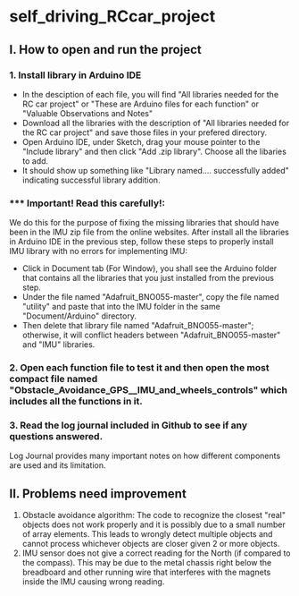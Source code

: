 # self_driving_RCcar_project
 ## I. How to open and run the project
### 1. Install library in Arduino IDE
   * In the desciption of each file, you will find "All libraries needed for the RC car project" or "These are Arduino files for each function" or "Valuable Observations and Notes"
   * Download all the libraries with the description of "All libraries needed for the RC car project" and save those files in your prefered directory.
   * Open Arduino IDE, under Sketch, drag your mouse pointer to the "Include library" and then click "Add .zip library". Choose all the libaries to add.
   * It should show up something like "Library named.... successfully added" indicating successful library addition.

### *** Important! Read this carefully!:
We do this for the purpose of fixing the missing libraries that should have been in the IMU zip file from the online websites. After install all the libraries in Arduino IDE in the previous step, follow these steps to properly install IMU library with no errors for implementing IMU:
   * Click in Document tab (For Window), you shall see the Arduino folder that contains all the libraries that you just installed from the previous step.
   * Under the file named "Adafruit_BNO055-master", copy the file named "utility" and paste that into the IMU folder in the same "Document/Arduino" directory.
   * Then delete that library file named "Adafruit_BNO055-master"; otherwise, it will conflict headers between "Adafruit_BNO055-master" and "IMU" libraries.

### 2. Open each function file to test it and then open the most compact file named "Obstacle_Avoidance_GPS__IMU_and_wheels_controls" which includes all the functions in it.
### 3. Read the log journal included in Github to see if any questions answered. 
Log Journal provides many important notes on how different components are used and its limitation.

## II. Problems need improvement
   1. Obstacle avoidance algorithm:
      The code to recognize the closest "real" objects does not work properly and it is possibly due to a small number of array elements. This leads to wrongly detect multiple objects and cannot process whichever objects are closer given 2 or more objects.
   2. IMU sensor does not give a correct reading for the North (if compared to the compass). This may be due to the metal chassis right below the breadboard and other running wire that interferes with the magnets inside the IMU causing wrong reading.
